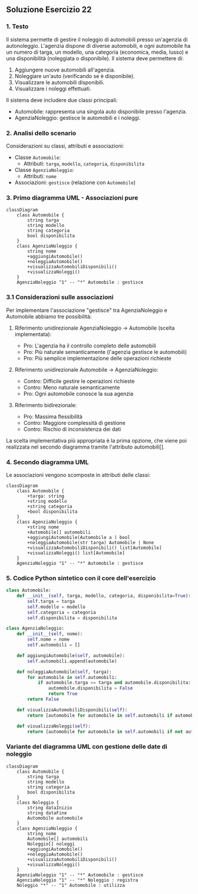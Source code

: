 ## Soluzione Esercizio 22

### 1. Testo

Il sistema permette di gestire il noleggio di automobili presso un'agenzia di autonoleggio. L'agenzia dispone di diverse automobili, e ogni automobile ha un numero di targa, un modello, una categoria (economica, media, lusso) e una disponibilità (noleggiata o disponibile). Il sistema deve permettere di:

1. Aggiungere nuove automobili all'agenzia.
2. Noleggiare un'auto (verificando se è disponibile).
3. Visualizzare le automobili disponibili.
4. Visualizzare i noleggi effettuati.

Il sistema deve includere due classi principali:
- Automobile: rappresenta una singola auto disponibile presso l'agenzia.
- AgenziaNoleggio: gestisce le automobili e i noleggi.

### 2. Analisi dello scenario

Considerazioni su classi, attributi e associazioni:

- Classe `Automobile`:
  - Attributi: `targa`, `modello`, `categoria`, `disponibilita`
- Classe `AgenziaNoleggio`:
  - Attributi: `nome`
- Associazioni: `gestisce` (relazione con `Automobile`)

### 3. Primo diagramma UML - Associazioni pure

```mermaid
classDiagram
    class Automobile {
        string targa
        string modello
        string categoria
        bool disponibilita
    }
    class AgenziaNoleggio {
        string nome
        +aggiungiAutomobile()
        +noleggiaAutomobile()
        +visualizzaAutomobiliDisponibili()
        +visualizzaNoleggi()
    }
    AgenziaNoleggio "1" -- "*" Automobile : gestisce
```

### 3.1 Considerazioni sulle associazioni

Per implementare l'associazione "gestisce" tra AgenziaNoleggio e Automobile abbiamo tre possibilità:

1. Riferimento unidirezionale AgenziaNoleggio → Automobile (scelta implementata):

   - Pro: L'agenzia ha il controllo completo delle automobili
   - Pro: Più naturale semanticamente (l'agenzia gestisce le automobili)
   - Pro: Più semplice implementazione delle operazioni richieste

2. Riferimento unidirezionale Automobile → AgenziaNoleggio:

   - Contro: Difficile gestire le operazioni richieste
   - Contro: Meno naturale semanticamente
   - Pro: Ogni automobile conosce la sua agenzia

3. Riferimento bidirezionale:
   - Pro: Massima flessibilità
   - Contro: Maggiore complessità di gestione
   - Contro: Rischio di inconsistenza dei dati

La scelta implementativa più appropriata è la prima opzione, che viene poi realizzata nel secondo diagramma tramite l'attributo automobili[].

### 4. Secondo diagramma UML

Le associazioni vengono scomposte in attributi delle classi:

```mermaid
classDiagram
    class Automobile {
        +targa: string
        +string modello
        +string categoria
        +bool disponibilita
    }
    class AgenziaNoleggio {
        +string nome
        +Automobile[] automobili
        +aggiungiAutomobile(Automobile a ) bool
        +noleggiaAutomobile(str targa) Automobile | None
        +visualizzaAutomobiliDisponibili() list[Automobile]
        +visualizzaNoleggi() list[Automobile]
    }
    AgenziaNoleggio "1" -- "*" Automobile : gestisce
```

### 5. Codice Python sintetico con il core dell'esercizio

```python
class Automobile:
    def __init__(self, targa, modello, categoria, disponibilita=True):
        self.targa = targa
        self.modello = modello
        self.categoria = categoria
        self.disponibilita = disponibilita

class AgenziaNoleggio:
    def __init__(self, nome):
        self.nome = nome
        self.automobili = []

    def aggiungiAutomobile(self, automobile):
        self.automobili.append(automobile)

    def noleggiaAutomobile(self, targa):
        for automobile in self.automobili:
            if automobile.targa == targa and automobile.disponibilita:
                automobile.disponibilita = False
                return True
        return False

    def visualizzaAutomobiliDisponibili(self):
        return [automobile for automobile in self.automobili if automobile.disponibilita]

    def visualizzaNoleggi(self):
        return [automobile for automobile in self.automobili if not automobile.disponibilita]
```

### Variante del diagramma UML con gestione delle date di noleggio

```mermaid
classDiagram
    class Automobile {
        string targa
        string modello
        string categoria
        bool disponibilita
    }
    class Noleggio {
        string dataInizio
        string dataFine
        Automobile automobile
    }
    class AgenziaNoleggio {
        string nome
        Automobile[] automobili
        Noleggio[] noleggi
        +aggiungiAutomobile()
        +noleggiaAutomobile()
        +visualizzaAutomobiliDisponibili()
        +visualizzaNoleggi()
    }
    AgenziaNoleggio "1" -- "*" Automobile : gestisce
    AgenziaNoleggio "1" -- "*" Noleggio : registra
    Noleggio "*" -- "1" Automobile : utilizza
```
